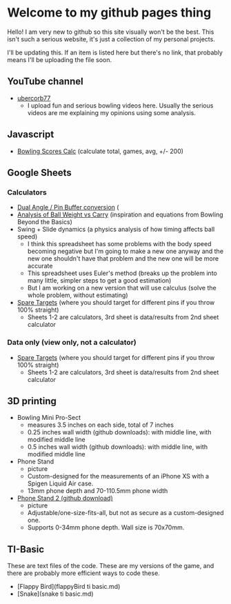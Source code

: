 # Welcome to my github pages thing

Hello! I am very new to github so this site visually won't be the best. This isn't such a serious website, it's just a collection of my personal projects.

I'll be updating this. If an item is listed here but there's no link, that probably means I'll be uploading the file soon.

## YouTube channel
- [ubercorb77](https://youtube.com/c/ubercorb77panda/videos)
  - I upload fun and serious bowling videos here. Usually the serious videos are me explaining my opinions using some analysis.

## Javascript
- [Bowling Scores Calc](bowlingScoreCalc.html) (calculate total, games, avg, +/- 200)

## Google Sheets
### Calculators
- [Dual Angle / Pin Buffer conversion](https://docs.google.com/spreadsheets/d/1Ps0zo3vpZN99l0kZYcBa-ZYu2aUZIzsjTYAIoCsKqUY/edit?usp=sharing) (
- [Analysis of Ball Weight vs Carry](https://docs.google.com/spreadsheets/d/16qTBZFGV6j69rFYmjWMh0AdQJvjtEfsbdGXGdWY-iVo/edit?usp=sharing) (inspiration and equations from Bowling Beyond the Basics)
- Swing + Slide dynamics (a physics analysis of how timing affects ball speed)
  - I think this spreadsheet has some problems with the body speed becoming negative but I'm going to make a new one anyway and the new one shouldn't have that problem and the new one will be more accurate
  - This spreadsheet uses Euler's method (breaks up the problem into many little, simpler steps to get a good estimation)
  - But I am working on a new version that will use calculus (solve the whole problem, without estimating)
- [Spare Targets](https://docs.google.com/spreadsheets/d/1sZUKxdddEp4zYlZGXfuI75RjdbisBEGYA3skklf41mw/edit?usp=sharing) (where you should target for different pins if you throw 100% straight)
  - Sheets 1-2 are calculators, 3rd sheet is data/results from 2nd sheet calculator

### Data only (view only, not a calculator)
- [Spare Targets](https://docs.google.com/spreadsheets/d/1sZUKxdddEp4zYlZGXfuI75RjdbisBEGYA3skklf41mw/edit?usp=sharing) (where you should target for different pins if you throw 100% straight)
  - Sheets 1-2 are calculators, 3rd sheet is data/results from 2nd sheet calculator

## 3D printing
- Bowling Mini Pro-Sect
  - measures 3.5 inches on each side, total of 7 inches
  - 0.25 inches wall width (github downloads): with middle line, with modified middle line
  - 0.5 inches wall width (github downloads): with middle line, with modified middle line
- Phone Stand
  - picture
  - Custom-designed for the measurements of an iPhone XS with a Spigen Liquid Air case.
  - 13mm phone depth and 70-110.5mm phone width
- [Phone Stand 2 (github download)](https://github.com/ubercorb77/ubercorb77.github.io/blob/master/PRINT%20v1.3mf)
  - picture
  - Adjustable/one-size-fits-all, but not as secure as a custom-designed one.
  - Supports 0-34mm phone depth. Wall size is 70x70mm.

## TI-Basic
These are text files of the code. These are my versions of the game, and there are probably more efficient ways to code these.
- [Flappy Bird](flappyBird ti basic.md)
- [Snake](snake ti basic.md)

